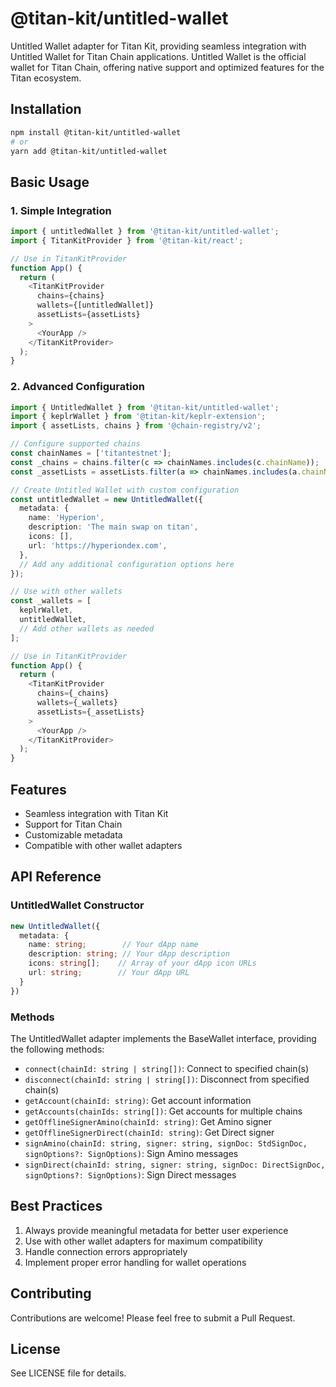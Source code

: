 # @titan-kit/untitled-wallet

Untitled Wallet adapter for Titan Kit, providing seamless integration with Untitled Wallet for Titan Chain applications. Untitled Wallet is the official wallet for Titan Chain, offering native support and optimized features for the Titan ecosystem.

## Installation

```bash
npm install @titan-kit/untitled-wallet
# or
yarn add @titan-kit/untitled-wallet
```

## Basic Usage

### 1. Simple Integration

```typescript
import { untitledWallet } from '@titan-kit/untitled-wallet';
import { TitanKitProvider } from '@titan-kit/react';

// Use in TitanKitProvider
function App() {
  return (
    <TitanKitProvider
      chains={chains}
      wallets={[untitledWallet]}
      assetLists={assetLists}
    >
      <YourApp />
    </TitanKitProvider>
  );
}
```

### 2. Advanced Configuration

```typescript
import { UntitledWallet } from '@titan-kit/untitled-wallet';
import { keplrWallet } from '@titan-kit/keplr-extension';
import { assetLists, chains } from '@chain-registry/v2';

// Configure supported chains
const chainNames = ['titantestnet'];
const _chains = chains.filter(c => chainNames.includes(c.chainName));
const _assetLists = assetLists.filter(a => chainNames.includes(a.chainName));

// Create Untitled Wallet with custom configuration
const untitledWallet = new UntitledWallet({
  metadata: {
    name: 'Hyperion',
    description: 'The main swap on titan',
    icons: [],
    url: 'https://hyperiondex.com',
  },
  // Add any additional configuration options here
});

// Use with other wallets
const _wallets = [
  keplrWallet,
  untitledWallet,
  // Add other wallets as needed
];

// Use in TitanKitProvider
function App() {
  return (
    <TitanKitProvider
      chains={_chains}
      wallets={_wallets}
      assetLists={_assetLists}
    >
      <YourApp />
    </TitanKitProvider>
  );
}
```

## Features

- Seamless integration with Titan Kit
- Support for Titan Chain
- Customizable metadata
- Compatible with other wallet adapters

## API Reference

### UntitledWallet Constructor

```typescript
new UntitledWallet({
  metadata: {
    name: string;        // Your dApp name
    description: string; // Your dApp description
    icons: string[];    // Array of your dApp icon URLs
    url: string;        // Your dApp URL
  }
})
```

### Methods

The UntitledWallet adapter implements the BaseWallet interface, providing the following methods:

- `connect(chainId: string | string[])`: Connect to specified chain(s)
- `disconnect(chainId: string | string[])`: Disconnect from specified chain(s)
- `getAccount(chainId: string)`: Get account information
- `getAccounts(chainIds: string[])`: Get accounts for multiple chains
- `getOfflineSignerAmino(chainId: string)`: Get Amino signer
- `getOfflineSignerDirect(chainId: string)`: Get Direct signer
- `signAmino(chainId: string, signer: string, signDoc: StdSignDoc, signOptions?: SignOptions)`: Sign Amino messages
- `signDirect(chainId: string, signer: string, signDoc: DirectSignDoc, signOptions?: SignOptions)`: Sign Direct messages

## Best Practices

1. Always provide meaningful metadata for better user experience
2. Use with other wallet adapters for maximum compatibility
3. Handle connection errors appropriately
4. Implement proper error handling for wallet operations

## Contributing

Contributions are welcome! Please feel free to submit a Pull Request.

## License

See LICENSE file for details.
